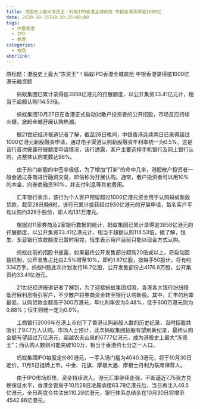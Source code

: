 ```yaml
---
title: 港股史上最大冻资王：蚂蚁IPO香港全城疯抢 中银香港录得逾1000亿
date: 2020-10-15T08:20:25+08:00
tags:
  - 中银香港
  - IPO
  - 香港
categories:
  - 电商
abbrlink:
---
```


原标题：港股史上最大“冻资王”！蚂蚁IPO香港全城疯抢 中银香港录得逾1000亿港元融资额

　　蚂蚁集团已累计录得逾3858亿港元的孖展额度，以公开集资33.41亿元计，相当于超额认购114.53倍。

　　蚂蚁集团10月27日在香港正式启动对散户投资者的公开招股，市场反应持续火爆，掀起全城孖展认购热潮。

　　据21世纪经济报道记者了解，截至28日晚间，中银香港连续两日已录得超过1000亿港元新股融资申请，通过电子渠道认购新股融资年利率统一为0.5%。这是该行首次披露孖展额度申请情况，该行透露，客户主要选择手机银行及网上银行认购，占整体认购笔数达96%。

　　由于热门新股的中签率极低，为了增加“打新”的命中几率，港股散户投资者一般会通过券商进行融资交易，即俗称为孖展认购。通常，散户投资者可以用10%的本金，向券商融资90%，并支付利息等其他费用。

　　汇丰银行表示，该行为个人客户预留超过1000亿港元资金用于认购蚂蚁新股贷款，截至28日晚6时，该行已累计接获超过930亿港元的孖展申请，每名客户平均认购约326手股份，即人均131万港元。

　　根据对11家券商及2家银行数据的统计，蚂蚁集团已累计录得逾3858亿港元的孖展额度，以公开集资33.41亿港元计，相当于超额认购114.53倍。据了解，恒生、东亚银行贷款额度已暂时用完，恒生表示用户目前只能以现金方式认购。

　　蚂蚁此前的招股书披露，如果最终公开发售部分超购20倍或以上，将启动回拨机制，公开发售占比由2.5%增至10%，即约1.67亿股，按每手50股计，将有约334万手。蚂蚁H股此次计划发行16.7亿股，公开发售部份占4176.8万股，公开集资约33.41亿港元。

　　21世纪经济报道记者了解到，为了迎接蚂蚁集团招股，香港各大银行纷纷降低孖展利息吸引客户，不少散户将券商资金转至银行认购新股。其中，汇丰的利率最低，认购贷款金额高于300万港元，年化利率仅为0.48%，低于300万港元则为0.88%；恒生则统一定为0.9%。

　　工商银行2006年在港上市创下了香港认购新股人数的历史纪录，当时招股共吸引了97.7万人认购。市场人士预计，此次蚂蚁集团招股有望刷新纪录，最终认购金额有望超过万亿港元，超越农夫山泉的6777亿港元，成为港股史上最大“冻资王”；而认购人数则可能突破100万，相当于香港约七分之一人口。

　　蚂蚁集团IPO每股定价80港元，一手入场门槛为4040.3港元，将于10月30日定价，11月5日挂牌上市。中金、花旗、摩根大通、摩根士丹利为联席保荐人。

　　由于IPO市场炽热，资金持续流入。港元汇率继续走强，不断逼近7.75强方兑换保证水平，香港金管局于10月28日凌晨承接63.78亿港元后，当日再注入46.5亿港元，全日两度合共沽出110.28亿港元，银行体系总结余在10月30日将增至4542.86亿港元。